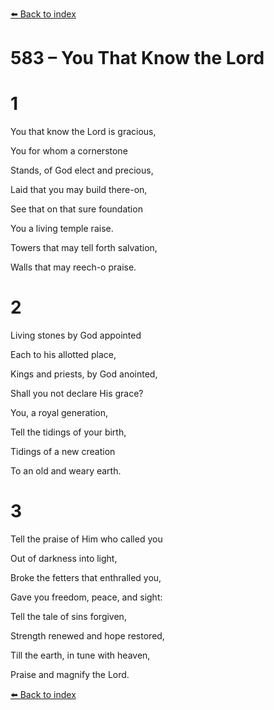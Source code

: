 [⬅️ Back to index](../README.md)

# 583 – You That Know the Lord





# 1

You that know the Lord is gracious,

You for whom a cornerstone

Stands, of God elect and precious,

Laid that you may build there-on,

See that on that sure foundation

You a living temple raise.

Towers that may tell forth salvation,

Walls that may reech-o praise.



# 2

Living stones by God appointed

Each to his allotted place,

Kings and priests, by God anointed,

Shall you not declare His grace?

You, a royal generation,

Tell the tidings of your birth,

Tidings of a new creation

To an old and weary earth.



# 3

Tell the praise of Him who called you

Out of darkness into light,

Broke the fetters that enthralled you,

Gave you freedom, peace, and sight:

Tell the tale of sins forgiven,

Strength renewed and hope restored,

Till the earth, in tune with heaven,

Praise and magnify the Lord.

[⬅️ Back to index](../README.md)
